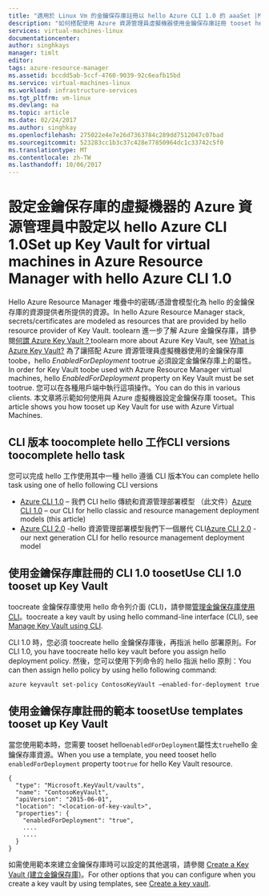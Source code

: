 ```yaml
---
title: "適用於 Linux Vm 的金鑰保存庫註冊以 hello Azure CLI 1.0 的 aaaSet |Microsoft 文件"
description: "如何搭配使用 Azure 資源管理員虛擬機器使用金鑰保存庫註冊 tooset hello Azure CLI 1.0。"
services: virtual-machines-linux
documentationcenter: 
author: singhkays
manager: timlt
editor: 
tags: azure-resource-manager
ms.assetid: bccdd5ab-5ccf-4760-9039-92c6eafb15bd
ms.service: virtual-machines-linux
ms.workload: infrastructure-services
ms.tgt_pltfrm: vm-linux
ms.devlang: na
ms.topic: article
ms.date: 02/24/2017
ms.author: singhkay
ms.openlocfilehash: 275022e4e7e26d7363784c289dd7512047c07bad
ms.sourcegitcommit: 523283cc1b3c37c428e77850964dc1c33742c5f0
ms.translationtype: MT
ms.contentlocale: zh-TW
ms.lasthandoff: 10/06/2017
---
```

# <a name="set-up-key-vault-for-virtual-machines-in-azure-resource-manager-with-hello-azure-cli-10"></a><span data-ttu-id="16fb5-103">設定金鑰保存庫的虛擬機器的 Azure 資源管理員中設定以 hello Azure CLI 1.0</span><span class="sxs-lookup"><span data-stu-id="16fb5-103">Set up Key Vault for virtual machines in Azure Resource Manager with hello Azure CLI 1.0</span></span>
<span data-ttu-id="16fb5-104">Hello Azure Resource Manager 堆疊中的密碼/憑證會模型化為 hello 的金鑰保存庫的資源提供者所提供的資源。</span><span class="sxs-lookup"><span data-stu-id="16fb5-104">In hello Azure Resource Manager stack, secrets/certificates are modeled as resources that are provided by hello resource provider of Key Vault.</span></span> <span data-ttu-id="16fb5-105">toolearn 進一步了解 Azure 金鑰保存庫，請參閱[何謂 Azure Key Vault？](../../key-vault/key-vault-whatis.md)</span><span class="sxs-lookup"><span data-stu-id="16fb5-105">toolearn more about Azure Key Vault, see [What is Azure Key Vault?](../../key-vault/key-vault-whatis.md)</span></span> <span data-ttu-id="16fb5-106">為了讓搭配 Azure 資源管理員虛擬機器使用的金鑰保存庫 toobe，hello *EnabledForDeployment* tootrue 必須設定金鑰保存庫上的屬性。</span><span class="sxs-lookup"><span data-stu-id="16fb5-106">In order for Key Vault toobe used with Azure Resource Manager virtual machines, hello *EnabledForDeployment* property on Key Vault must be set tootrue.</span></span> <span data-ttu-id="16fb5-107">您可以在各種用戶端中執行這項操作。</span><span class="sxs-lookup"><span data-stu-id="16fb5-107">You can do this in various clients.</span></span> <span data-ttu-id="16fb5-108">本文章將示範如何使用與 Azure 虛擬機器設定金鑰保存庫 tooset。</span><span class="sxs-lookup"><span data-stu-id="16fb5-108">This article shows you how tooset up Key Vault for use with Azure Virtual Machines.</span></span>

## <a name="cli-versions-toocomplete-hello-task"></a><span data-ttu-id="16fb5-109">CLI 版本 toocomplete hello 工作</span><span class="sxs-lookup"><span data-stu-id="16fb5-109">CLI versions toocomplete hello task</span></span>
<span data-ttu-id="16fb5-110">您可以完成 hello 工作使用其中一種 hello 遵循 CLI 版本</span><span class="sxs-lookup"><span data-stu-id="16fb5-110">You can complete hello task using one of hello following CLI versions</span></span>

- <span data-ttu-id="16fb5-111">[Azure CLI 1.0](#quick-commands) – 我們 CLI hello 傳統和資源管理部署模型 （此文件）</span><span class="sxs-lookup"><span data-stu-id="16fb5-111">[Azure CLI 1.0](#quick-commands) – our CLI for hello classic and resource management deployment models (this article)</span></span>
- <span data-ttu-id="16fb5-112">[Azure CLI 2.0](../windows/key-vault-setup.md?toc=%2fazure%2fvirtual-machines%2flinux%2ftoc.json) -hello 資源管理部署模型我們下一個層代 CLI</span><span class="sxs-lookup"><span data-stu-id="16fb5-112">[Azure CLI 2.0](../windows/key-vault-setup.md?toc=%2fazure%2fvirtual-machines%2flinux%2ftoc.json) - our next generation CLI for hello resource management deployment model</span></span>

## <a name="use-cli-10-tooset-up-key-vault"></a><span data-ttu-id="16fb5-113">使用金鑰保存庫註冊的 CLI 1.0 tooset</span><span class="sxs-lookup"><span data-stu-id="16fb5-113">Use CLI 1.0 tooset up Key Vault</span></span>
<span data-ttu-id="16fb5-114">toocreate 金鑰保存庫使用 hello 命令列介面 (CLI)，請參閱[管理金鑰保存庫使用 CLI](../../key-vault/key-vault-manage-with-cli2.md#create-a-key-vault)。</span><span class="sxs-lookup"><span data-stu-id="16fb5-114">toocreate a key vault by using hello command-line interface (CLI), see [Manage Key Vault using CLI](../../key-vault/key-vault-manage-with-cli2.md#create-a-key-vault).</span></span>

<span data-ttu-id="16fb5-115">CLI 1.0 時，您必須 toocreate hello 金鑰保存庫後，再指派 hello 部署原則。</span><span class="sxs-lookup"><span data-stu-id="16fb5-115">For CLI 1.0, you have toocreate hello key vault before you assign hello deployment policy.</span></span> <span data-ttu-id="16fb5-116">然後，您可以使用下列命令的 hello 指派 hello 原則：</span><span class="sxs-lookup"><span data-stu-id="16fb5-116">You can then assign hello policy by using hello following command:</span></span>

    azure keyvault set-policy ContosoKeyVault –enabled-for-deployment true

## <a name="use-templates-tooset-up-key-vault"></a><span data-ttu-id="16fb5-117">使用金鑰保存庫註冊的範本 tooset</span><span class="sxs-lookup"><span data-stu-id="16fb5-117">Use templates tooset up Key Vault</span></span>
<span data-ttu-id="16fb5-118">當您使用範本時，您需要 tooset hello`enabledForDeployment`屬性太`true`hello 金鑰保存庫資源。</span><span class="sxs-lookup"><span data-stu-id="16fb5-118">When you use a template, you need tooset hello `enabledForDeployment` property too`true` for hello Key Vault resource.</span></span>

    {
      "type": "Microsoft.KeyVault/vaults",
      "name": "ContosoKeyVault",
      "apiVersion": "2015-06-01",
      "location": "<location-of-key-vault>",
      "properties": {
        "enabledForDeployment": "true",
        ....
        ....
      }
    }

<span data-ttu-id="16fb5-119">如需使用範本來建立金鑰保存庫時可以設定的其他選項，請參閱 [Create a Key Vault (建立金鑰保存庫)](https://azure.microsoft.com/documentation/templates/101-key-vault-create/)。</span><span class="sxs-lookup"><span data-stu-id="16fb5-119">For other options that you can configure when you create a key vault by using templates, see [Create a key vault](https://azure.microsoft.com/documentation/templates/101-key-vault-create/).</span></span>
